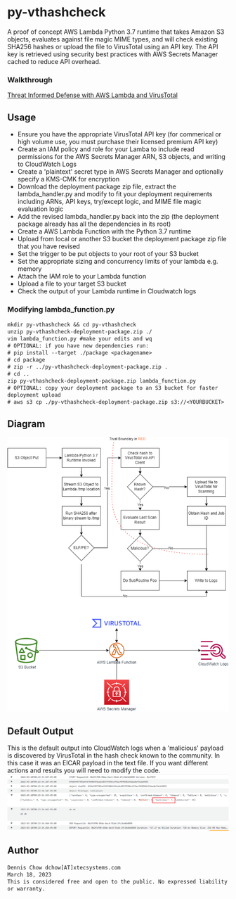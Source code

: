 # py-vthashcheck
A proof of concept AWS Lambda Python 3.7 runtime that takes Amazon S3 objects, evaluates against file magic MIME types, and will check existing SHA256 hashes or upload the file to VirusTotal using an API key. The API key is retrieved using security best practices with AWS Secrets Manager cached to reduce API overhead.

### Walkthrough
[Threat Informed Defense with AWS Lambda and VirusTotal](https://medium.com/@dwchow/threat-informed-defense-with-aws-lambda-and-virustotal-35512ca32a17)


## Usage

 - Ensure you have the appropriate VirusTotal API key (for commerical or high volume use, you must purchase their licensed premium API key)
 - Create an IAM policy and role for your Lamba to include read permissions for the AWS Secrets Manager ARN, S3 objects, and writing to CloudWatch Logs
 - Create a 'plaintext' secret type in AWS Secrets Manager and optionally specify a KMS-CMK for encryption
 - Download the deployment package zip file, extract the lambda_handler.py and modify to fit your deployment requirements including ARNs, API keys, try/except logic, and MIME file magic evaluation logic
 - Add the revised lambda_handler.py back into the zip (the deployment package already has all the dependencies in its root)
 - Create a AWS Lambda Function with the Python 3.7 runtime
 - Upload from local or another S3 bucket the deployment package zip file that you have revised
 - Set the trigger to be put objects to your root of your S3 bucket
 - Set the appropriate sizing and concurrency limits of your lambda e.g. memory
 - Attach the IAM role to your Lambda function
 - Upload a file to your target S3 bucket
 - Check the output of your Lambda runtime in Cloudwatch logs

### Modifying lambda_function.py

    mkdir py-vthashcheck && cd py-vthashcheck
    unzip py-vthashcheck-deployment-package.zip ./
    vim lambda_function.py #make your edits and wq
    # OPTIONAL: if you have new dependencies run: 
    # pip install --target ./package <packagename>
    # cd package
    # zip -r ../py-vthashcheck-deployment-package.zip .
    # cd ..
    zip py-vthashcheck-deployment-package.zip lambda_function.py
    # OPTIONAL: copy your deployment package to an S3 bucket for faster deployment upload
    # aws s3 cp ./py-vthashcheck-deployment-package.zip s3://<YOURBUCKET>
    

## Diagram
![enter image description here](https://github.com/dc401/py-vthashcheck/blob/main/py-vthashcheck-logical-diagram.png?raw=true)

## Default Output
This is the default output into CloudWatch logs when a 'malicious' payload is discovered by VirusTotal in the hash check known to the community. In this case it was an EICAR payload in the text file. If you want different actions and results you will need to modify the code.
![enter image description here](https://github.com/dc401/py-vthashcheck/blob/main/py-vthashcheck-sample-cwoutput-EICAR-txtfile.png?raw=true)

## Author

    Dennis Chow dchow[AT]xtecsystems.com
    March 18, 2023
    This is considered free and open to the public. No expressed liability or warranty.
